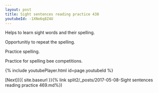 ```yaml
---
layout: post
title: Sight sentences reading practice 438
youtubeId: -1XNe6q8Z4U
---
```

 
 
Helps to learn sight words and their spelling.

Opportunitiy to repeat the spelling. 

Practice spelling. 
 
Practice for spelling bee competitions. 
 
{% include youtubePlayer.html id=page.youtubeId %}
 
 

[Next]({{ site.baseurl }}{% link  split2/_posts/2017-05-08-Sight sentences reading practice 469.md%})
 
